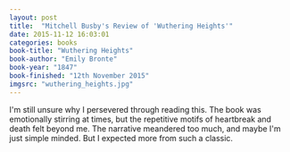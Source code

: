 ```yaml
---
layout: post
title:  "Mitchell Busby's Review of 'Wuthering Heights'"
date: 2015-11-12 16:03:01
categories: books
book-title: "Wuthering Heights"
book-author: "Emily Bronte"
book-year: "1847"
book-finished: "12th November 2015"
imgsrc: "wuthering_heights.jpg"
---
```

I'm still unsure why I persevered through reading this. The book was emotionally stirring at times, but the repetitive motifs of heartbreak and death felt beyond me. The narrative meandered too much, and maybe I'm just simple minded. But I expected more from such a classic.